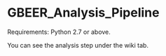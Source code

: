 # GBEER_Analysis_Pipeline

Requirements:
Python 2.7 or above.

You can see the analysis step under the wiki tab.
